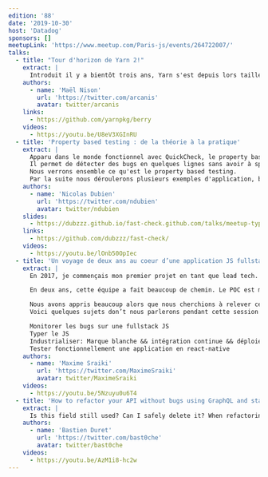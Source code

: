 ```yaml
---
edition: '88'
date: '2019-10-30'
host: 'Datadog'
sponsors: []
meetupLink: 'https://www.meetup.com/Paris-js/events/264722007/'
talks:
  - title: "Tour d'horizon de Yarn 2!"
    extract: |
      Introduit il y a bientôt trois ans, Yarn s'est depuis lors taillé une solide place dans l'écosystème JavaScript grâce à sa mise au premier plan des problèmes de stabilité et de consistance. Il est maintenant temps de découvrir ce que Yarn 2 nous réserve, et vous dévoiler les prochaines étapes de notre plan visant à rendre vos applications plus stables, et vos cycles de développement plus abordables.
    authors:
      - name: 'Maël Nison'
        url: 'https://twitter.com/arcanis'
        avatar: twitter/arcanis
    links:
      - https://github.com/yarnpkg/berry
    videos:
      - https://youtu.be/U8eV3XGInRU
  - title: 'Property based testing : de la théorie à la pratique'
    extract: |
      Apparu dans le monde fonctionnel avec QuickCheck, le property based testing est une nouvelle approche pour tester le bon fonctionnement d'une application.
      Il permet de détecter des bugs en quelques lignes sans avoir à spécifier l'ensemble des cas limites et s'avère être un allié puissant aux tests unitaires classiques.
      Nous verrons ensemble ce qu'est le property based testing.
      Par la suite nous déroulerons plusieurs exemples d'application, basés sur le framework fast-check, allant du simple algorithme à l'interface graphique.
    authors:
      - name: 'Nicolas Dubien'
        url: 'https://twitter.com/ndubien'
        avatar: twitter/ndubien
    slides:
      - https://dubzzz.github.io/fast-check.github.com/talks/meetup-typescript-04092018/property-based-testing.html
    links:
      - https://github.com/dubzzz/fast-check/
    videos:
      - https://youtu.be/lOnb50OpIec
  - title: 'Un voyage de deux ans au coeur d’une application JS fullstack'
    extract: |
      En 2017, je commençais mon premier projet en tant que lead tech. A cette époque, je faisais mes premiers pas en react-native et j'étais accompagné de deux développeurs. Notre objectif: construire un POC en 4 semaines pour démontrer que nous pouvions déverrouiller une voiture à l’aide d’une application mobile codée en react-native.

      En deux ans, cette équipe a fait beaucoup de chemin. Le POC est maintenant devenu une application complète permettant de visualiser la disponibilité de centaines de voitures dans Paris, elle est devenu le métier principal de notre client et l’équipe est maintenant composé de 10 développeurs. Cependant, cette évolution s'est accompagnée de nombreux défis: Des bugs, de la dette technique, des bugs, des ralentissements de l’équipe, des mauvaises conceptions architecturales faites par votre serviteur et ah oui, des bugs.

      Nous avons appris beaucoup alors que nous cherchions à relever ces défis et j’aimerais partager nos apprentissages.
      Voici quelques sujets don’t nous parlerons pendant cette session :

      Monitorer les bugs sur une fullstack JS
      Typer le JS
      Industrialiser: Marque blanche && intégration continue && déploiements automatisés de toute la stack
      Tester fonctionnellement une application en react-native
    authors:
      - name: 'Maxime Sraiki'
        url: 'https://twitter.com/MaximeSraiki'
        avatar: twitter/MaximeSraiki
    videos:
      - https://youtu.be/5Nzuyu0u6T4
  - title: 'How to refactor your API without bugs using GraphQL and static type-checking'
    extract: |
      Is this field still used? Can I safely delete it? When refactoring an API, that's a question you can ask yourself. In this talk, I will show how Relay and static typing can help you refactor your GraphQL API quickly and without introducing defects.
    authors:
      - name: 'Bastien Duret'
        url: 'https://twitter.com/bast0che'
        avatar: twitter/bast0che
    videos:
      - https://youtu.be/AzM1i8-hc2w
---
```

